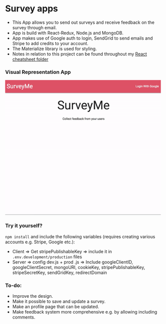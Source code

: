 
# Survey apps
- This App allows you to send out surveys and receive feedback on the survey through email.
- App is build with React-Redux, Node.js and MongoDB.
- App makes use of Google auth to login, SendGrid to send emails and Stripe to add credits to your account.
- The Materialize library is used for styling.
- Notes in relation to this project can be found throughout my [React cheatsheet folder](https://github.com/silksil/best-practices-cheatsheets/tree/master/client/react)

### Visual Representation App
![Survey App](./survey-app.gif)

### Try it yourself?
`npm install` and include the following variables (requires creating various accounts e.g. Stripe, Google etc.):
- Client => Get stripePublishableKey => include it in `.env.development/production` files
- Server => config dev.js + prod .js => Include googleClientID, googleClientSecret, mongoURI, cookieKey, stripePublishableKey, stripeSecretKey, sendGridKey, redirectDomain

### To-do:
- Improve the design.
- Make it possible to save and update a survey.
- Make an profile page that can be updated.
- Make feedback system more comprehensive e.g. by allowing including comments.
